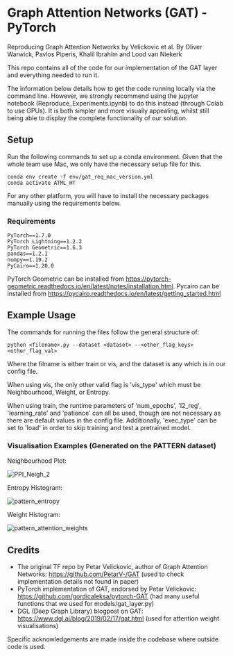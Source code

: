 # Graph Attention Networks (GAT) - PyTorch
Reproducing Graph Attention Networks by Velickovic et al.
By Oliver Warwick, Pavlos Piperis, Khalil Ibrahim and Lood van Niekerk

This repo contains all of the code for our implementation of the GAT layer and everything needed to run it.

The information below details how to get the code running locally via the command line. However, we strongly recommend using the jupyter notebook (Reproduce_Experiments.ipynb) to do this instead (through Colab to use GPUs). It is both simpler and more visually appealing, whilst still being able to display the complete functionality of our solution.

## Setup

Run the following commands to set up a conda environment. Given that the whole team use Mac, we only have the necessary setup file for this.

```
conda env create -f env/gat_req_mac_version.yml
conda activate ATML_HT
```

For any other platform, you will have to install the necessary packages manually using the requirements below.

### Requirements
```
PyTorch==1.7.0
PyTorch Lightning==1.2.2
PyTorch Geometric==1.6.3
pandas==1.2.1
numpy==1.19.2
PyCairo==1.20.0
```
PyTorch Geometric can be installed from https://pytorch-geometric.readthedocs.io/en/latest/notes/installation.html.
Pycairo can be installed from https://pycairo.readthedocs.io/en/latest/getting_started.html


## Example Usage

The commands for running the files follow the general structure of:

`python <filename>.py --dataset <dataset> --<other_flag_keys> <other_flag_val>`

Where the filname is either train or vis, and the dataset is any which is in our config file. 

When using vis, the only other valid flag is 'vis_type' which must be Neighbourhood, Weight, or Entropy.

When using train, the runtime parameters of 'num_epochs', 'l2_reg', 'learning_rate' and 'patience' can all be used, though are not necessary as there are default values in the config file. Additionally, 'exec_type' can be set to 'load' in order to skip training and test a pretrained model.

### Visualisation Examples (Generated on the PATTERN dataset)
Neighbourhood Plot:

![PPI_Neigh_2](https://user-images.githubusercontent.com/25391634/114173657-66138500-992f-11eb-8d34-7d8d26cd565b.png)

Entropy Histogram:

![pattern_entropy](https://user-images.githubusercontent.com/25391634/114173249-c5bd6080-992e-11eb-8122-e16dc4c45cb1.png)

Weight Histogram:

![pattern_attention_weights](https://user-images.githubusercontent.com/25391634/114173239-c229d980-992e-11eb-8fc2-7da19e4b8dfa.png)


## Credits
- The original TF repo by Petar Velickovic, author of Graph Attention Networks: https://github.com/PetarV-/GAT (used to check implementation details not found in paper)
- PyTorch implementation of GAT, endorsed by Petar Velickovic: https://github.com/gordicaleksa/pytorch-GAT (had many useful functions that we used for models/gat_layer.py)
- DGL (Deep Graph Library) blogpost on GAT: https://www.dgl.ai/blog/2019/02/17/gat.html (used for attention weight visualisations)

Specific acknowledgements are made inside the codebase where outside code is used.
